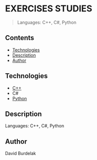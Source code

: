 # EXERCISES STUDIES

> Languages: C++, C#, Python

## Contents

- [Technologies](#technologies)
- [Description](#description)
- [Author](#author)

## Technologies

- [C++](https://github.com/davidburdelak/exercises-studies/tree/master/c%2B%2B)
- C#
- [Python](https://github.com/davidburdelak/exercises-studies/tree/master/python)

## Description

Languages: C++, C#, Python

## Author

David Burdelak
